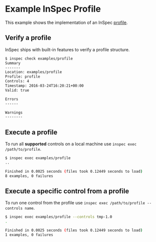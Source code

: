 # Example InSpec Profile

This example shows the implementation of an InSpec [profile](../../docs/profiles.md).

## Verify a profile

InSpec ships with built-in features to verify a profile structure.

```bash
$ inspec check examples/profile
Summary
-------
Location: examples/profile
Profile: profile
Controls: 4
Timestamp: 2016-03-24T16:20:21+00:00
Valid: true

Errors
------

Warnings
--------
```

## Execute a profile

To run all **supported** controls on a local machine use `inspec exec /path/to/profile`.

```bash
$ inspec exec examples/profile
..

Finished in 0.0025 seconds (files took 0.12449 seconds to load)
8 examples, 0 failures
```

## Execute a specific control from a profile

To run one control from the profile use `inspec exec /path/to/profile --controls name`.

```bash
$ inspec exec examples/profile --controls tmp-1.0
.

Finished in 0.0025 seconds (files took 0.12449 seconds to load)
1 examples, 0 failures
```
